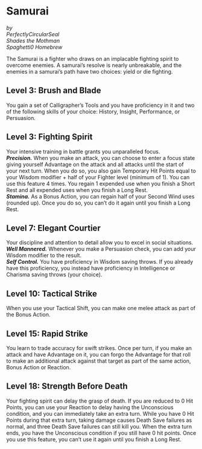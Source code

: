 # Samurai

*by*  
*PerfectlyCircularSeal*  
*Shades the Mothman*  
*Spaghetti0 Homebrew*  

The Samurai is a fighter who draws on an implacable fighting spirit to overcome enemies. A samurai’s resolve is nearly unbreakable, and the enemies in a samurai’s path have two choices: yield or die fighting.

## Level 3: Brush and Blade
You gain a set of Calligrapher’s Tools and you have proficiency in it and two of the following skills of your choice: History, Insight, Performance, or Persuasion.

## Level 3: Fighting Spirit
Your intensive training in battle grants you unparalleled focus.  
***Precision.*** When you make an attack, you can choose to enter a focus state giving yourself Advantage on the attack and all attacks until the start of your next turn. When you do so, you also gain Temporary Hit Points equal to your Wisdom modifier + half of your Fighter level (minimum of 1). You can use this feature 4 times. You regain 1 expended use when you finish a Short Rest and all expended uses when you finish a Long Rest.  
***Stamina.*** As a Bonus Action, you can regain half of your Second Wind uses (rounded up). Once you do so, you can’t do it again until you finish a Long Rest.

## Level 7: Elegant Courtier
Your discipline and attention to detail allow you to excel in social situations.  
***Well Mannered.*** Whenever you make a Persuasion check, you can add your Wisdom modifier to the result.  
***Self Control.*** You have proficiency in Wisdom saving throws. If you already have this proficiency, you instead have proficiency in Intelligence or Charisma saving throws (your choice).

## Level 10: Tactical Strike
When you use your Tactical Shift, you can make one melee attack as part of the Bonus Action.

## Level 15: Rapid Strike
You learn to trade accuracy for swift strikes. Once per turn, if you make an attack and have Advantage on it, you can forgo the Advantage for that roll to make an additional attack against that target as part of the same action, Bonus Action or Reaction.

## Level 18: Strength Before Death
Your fighting spirit can delay the grasp of death. If you are reduced to 0 Hit Points, you can use your Reaction to delay having the Unconscious condition, and you can immediately take an extra turn. While you have 0 Hit Points during that extra turn, taking damage causes Death Save failures as normal, and three Death Save failures can still kill you. When the extra turn ends, you have the Unconscious condition if you still have 0 hit points. Once you use this feature, you can’t use it again until you finish a Long Rest.